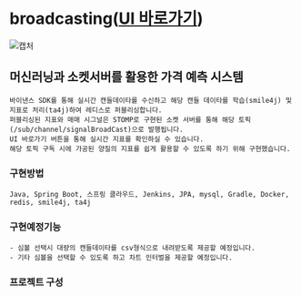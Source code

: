 # broadcasting([UI 바로가기](http://jaebum7396.iptime.org:3000/broadcast/main))
![캡처](https://github.com/user-attachments/assets/48aa3d92-9926-465d-81c8-4ea658ff2dba)  
## 머신러닝과 소켓서버를 활용한 가격 예측 시스템
    바이낸스 SDK를 통해 실시간 캔들데이타를 수신하고 해당 캔들 데이타를 학습(smile4j) 및 지표로 처리(ta4j)하여 레디스로 퍼블리싱합니다.  
    퍼블리싱된 지표와 매매 시그널은 STOMP로 구현된 소켓 서버를 통해 해당 토픽(/sub/channel/signalBroadCast)으로 발행됩니다.
    UI 바로가기 버튼을 통해 실시간 지표를 확인하실 수 있습니다.
    해당 토픽 구독 시에 가공된 양질의 지표를 쉽게 활용할 수 있도록 하기 위해 구현했습니다.  
    
### 구현방법
```
Java, Spring Boot, 스프링 클라우드, Jenkins, JPA, mysql, Gradle, Docker, redis, smile4j, ta4j 
```

### 구현예정기능
    - 심볼 선택시 대량의 캔들데이타를 csv형식으로 내려받도록 제공할 예정입니다.
    - 기타 심볼을 선택할 수 있도록 하고 차트 인터벌을 제공할 예정입니다.
    
### 프로젝트 구성

